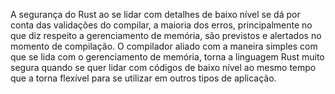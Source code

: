 A segurança do Rust ao se lidar com detalhes de baixo nível se dá por conta das validações do compilar, a maioria dos erros, principalmente no que diz respeito a gerenciamento de memória, são previstos e alertados no momento de compilação. O compilador aliado com a maneira simples com que se lida com o gerenciamento de memória, torna a linguagem Rust muito segura quando se quer lidar com códigos de baixo nível ao mesmo tempo que a torna flexível para se utilizar em outros tipos de aplicação.

